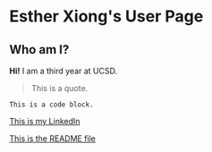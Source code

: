 # Esther Xiong's User Page

## Who am I?

**Hi!** I am a third year at UCSD.

> This is a quote.

```
This is a code block.
```

[This is my LinkedIn](www.linkedin.com/in/esther-xiong)

[This is the README file](readme.md)
